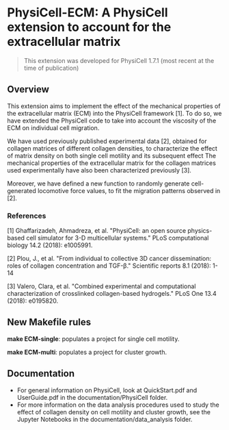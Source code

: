 # PhysiCell-ECM: A PhysiCell extension to account for the extracellular matrix

> This extension was developed for PhysiCell 1.7.1 (most recent at the time of publication)

## Overview

This extension aims to implement the effect of the mechanical properties of the extracellular matrix (ECM) into the PhysiCell framework [1]. To do so, we have extended the PhysiCell code to take into account the viscosity of the ECM on individual cell migration.

We have used previously published experimental data [2], obtained for collagen matrices of different collagen densities, to characterize the effect of matrix density on both single cell motility and its subsequent effect The mechanical properties of the extracellular matrix for the collagen matrices used experimentally have also been characterized previously [3].

Moreover, we have defined a new function to randomly generate cell-generated locomotive force values, to fit the migration patterns observed in [2].

### References

[1] Ghaffarizadeh, Ahmadreza, et al. "PhysiCell: an open source physics-based cell simulator for 3-D multicellular systems." PLoS computational biology 14.2 (2018): e1005991.

[2] Plou, J., et al. "From individual to collective 3D cancer dissemination: roles of collagen concentration and TGF-β." Scientific reports 8.1 (2018): 1-14

[3] Valero, Clara, et al. "Combined experimental and computational characterization of crosslinked collagen-based hydrogels." PLoS One 13.4 (2018): e0195820.

## New Makefile rules

**make ECM-single**: populates a project for single cell motility.

**make ECM-multi**: populates a project for cluster growth.

## Documentation

- For general information on PhysiCell, look at QuickStart.pdf and UserGuide.pdf in the documentation/PhysiCell folder.
- For more information on the data analysis procedures used to study the effect of collagen density on cell motility and cluster growth, see the Jupyter Notebooks in the documentation/data_analysis folder.
